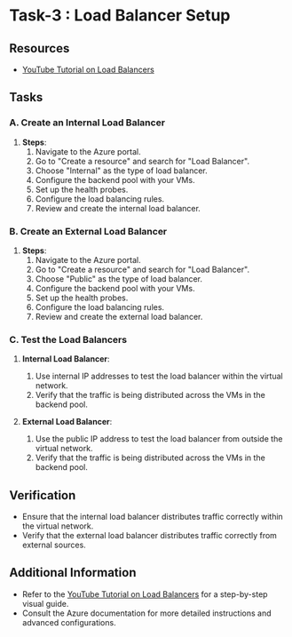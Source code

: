 # Task-3 : Load Balancer Setup

## Resources

- [YouTube Tutorial on Load Balancers](https://www.youtube.com/watch?v)

## Tasks

### A. Create an Internal Load Balancer

1. **Steps**:
   1. Navigate to the Azure portal.
   2. Go to "Create a resource" and search for "Load Balancer".
   3. Choose "Internal" as the type of load balancer.
   4. Configure the backend pool with your VMs.
   5. Set up the health probes.
   6. Configure the load balancing rules.
   7. Review and create the internal load balancer.

### B. Create an External Load Balancer

1. **Steps**:
   1. Navigate to the Azure portal.
   2. Go to "Create a resource" and search for "Load Balancer".
   3. Choose "Public" as the type of load balancer.
   4. Configure the backend pool with your VMs.
   5. Set up the health probes.
   6. Configure the load balancing rules.
   7. Review and create the external load balancer.

### C. Test the Load Balancers

1. **Internal Load Balancer**:
   1. Use internal IP addresses to test the load balancer within the virtual network.
   2. Verify that the traffic is being distributed across the VMs in the backend pool.

2. **External Load Balancer**:
   1. Use the public IP address to test the load balancer from outside the virtual network.
   2. Verify that the traffic is being distributed across the VMs in the backend pool.

## Verification

- Ensure that the internal load balancer distributes traffic correctly within the virtual network.
- Verify that the external load balancer distributes traffic correctly from external sources.

## Additional Information

- Refer to the [YouTube Tutorial on Load Balancers](https://www.youtube.com/watch?v) for a step-by-step visual guide.
- Consult the Azure documentation for more detailed instructions and advanced configurations.
